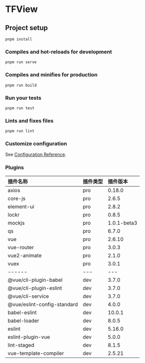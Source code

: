 # TFView

## Project setup
```
pnpm install
```

### Compiles and hot-reloads for development
```
pnpm run serve
```

### Compiles and minifies for production
```
pnpm run build
```

### Run your tests
```
pnpm run test
```

### Lints and fixes files
```
pnpm run lint
```

### Customize configuration
See [Configuration Reference](https://cli.vuejs.org/config/).


### Plugins
| 插件名称                    | 插件类型 | 插件版本    |
| :-------------------------- | :------- | :---------- |
| axios                       | pro      | 0.18.0      |
| core-js                     | pro      | 2.6.5       |
| element-ui                  | pro      | 2.8.2       |
| lockr                       | pro      | 0.8.5       |
| mockjs                      | pro      | 1.0.1-beta3 |
| qs                          | pro      | 6.7.0       |
| vue                         | pro      | 2.6.10      |
| vue-router                  | pro      | 3.0.3       |
| vue2-animate                | pro      | 2.1.0       |
| vuex                        | pro      | 3.0.1       |
| ------                      | ---      | ---         |
| @vue/cli-plugin-babel       | dev      | 3.7.0       |
| @vue/cli-plugin-eslint      | dev      | 3.7.0       |
| @vue/cli-service            | dev      | 3.7.0       |
| @vue/eslint-config-standard | dev      | 4.0.0       |
| babel-eslint                | dev      | 10.0.1      |
| babel-loader                | dev      | 8.0.5       |
| eslint                      | dev      | 5.16.0      |
| eslint-plugin-vue           | dev      | 5.0.0       |
| lint-staged                 | dev      | 8.1.5       |
| vue-template-compiler       | dev      | 2.5.21      |
